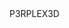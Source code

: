 <!DOCTYPE html>
<html lang="en">
  <head>
    <link type="text/css" rel="stylesheet" href="style.css>
  </head>
    <header style="background-color:#1e1f26;">P3RPLEX3D</header>                                             
  <body></body>
</html>
